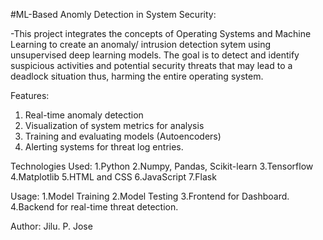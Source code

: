 #ML-Based Anomly Detection in System Security:

-This project integrates the concepts of Operating Systems and Machine Learning to create an anomaly/ intrusion detection sytem using unsupervised deep learning models.
The goal is to detect and identify suspicious activities and potential security threats that may lead to a deadlock situation thus, harming the entire operating system.

Features:
1. Real-time anomaly detection
2. Visualization of system metrics for analysis
3. Training and evaluating models (Autoencoders)
4. Alerting systems for threat log entries.

Technologies Used:
1.Python
2.Numpy, Pandas, Scikit-learn
3.Tensorflow
4.Matplotlib
5.HTML and CSS
6.JavaScript
7.Flask

Usage:
1.Model Training
2.Model Testing
3.Frontend for Dashboard.
4.Backend for real-time threat detection.

Author: Jilu. P. Jose
